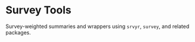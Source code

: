 # Survey Tools

Survey-weighted summaries and wrappers using `srvyr`, `survey`, and related packages.
